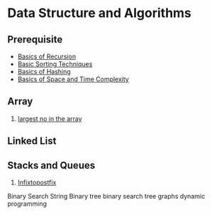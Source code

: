 # Data Structure and Algorithms

## Prerequisite
   - [Basics of Recursion](prerequisite/Basic_Recursion.md)
   - [Basic Sorting Techniques](Prerequisite/Basic_Sorting_Techniques.md)
   - [Basics of Hashing](Prerequisite/Hashing.md)
   - [Basics of Space and Time Complexity](Prerequisite/Time_and_Space_Complexity.md)


## Array

  1. [largest no in the array](DSA/Array/largestNumber.cpp)

## Linked List

## Stacks and Queues
  1. [Infixtopostfix](DSA/StackAndQueue/IPP/infixtopostfix.cpp)
    





Binary Search
String
Binary tree
binary search tree
graphs
dynamic programming
